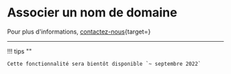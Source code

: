 # **Associer un nom de domaine**

Pour plus d'informations, [contactez-nous](../../../../informations/contacts){target=}

---

!!! tips ""

    Cette fonctionnalité sera bientôt disponible `~ septembre 2022`



<style>
  .md-content__button {
    display: none;
  }
</style>